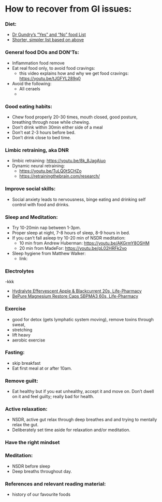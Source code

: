 # How to recover from GI issues:

### Diet:
- [Dr Gundry’s “Yes” and “No” food List](https://drgundry.com/dr-gundrys-print-friendly-yes-no-lists/)
- [Shorter, simpler list based on above]()

### General food DOs and DON'Ts:
- Inflammation food remove 
- Eat real food only, to avoid food cravings:
	- this video explains how and why we get food cravings: https://youtu.be/tJGFYL289q0
- Avoid the following:
	- All ceraels
	-  

### Good eating habits: 
- Chew food properly 20-30 times, mouth closed, good posture, breathing through nose while chewing. 
- Don’t drink within 30min either side of a meal 
- Don’t eat 2-3 hours before bed. 
- Don’t drink close to bed time. 


### Limbic retraining, aka DNR
- limbic retraining: https://youtu.be/8k_8JagAiuo
- Dynamic neural retraining:
	- https://youtu.be/TuLQ0tSCHZo
	- https://retrainingthebrain.com/research/


### Improve social skills:
- Social anxiety leads to nervousness, binge eating and drinking  self control with food and drinks. 


### Sleep and Meditation:
- Try 10-20min nap between 1-3pm. 
- Proper sleep at night, 7-8 hours of sleep, 8-9 hours in bed. 
- If you can't fall asleep try 10-20 min of NSDR meditation:
	- 10 min from Andrew Huberman: https://youtu.be/AKGrmY8OSHM
	- 20 min from MadeFor: https://youtu.be/pL02HRFk2vo 
- Sleep hygiene from Matthew Walker:
	- link: 
	

### Electrolytes
-kkk
- [Hydralyte Effervescent Apple & Blackcurrent 20s, Life-Pharmacy](https://www.lifepharmacy.co.nz/home/shop-by-category/weight--vitamins/vitamins--minerals/digestive-health/hydralyte-apple-blackcurrant-effervescent-tablets-20s/)
- [BePure Magnesium Restore Caps SBPMA3 60s, Life-Pharmacy](https://www.lifepharmacy.co.nz/home/shop-by-category/weight--vitamins/vitamins--minerals/muscle-pain--cramp/bepure-magnesium-restore-capsules-60s-3b847004/) 



###  Exercise
- good for detox (gets lymphatic system moving), remove toxins through sweat, 
- stretching
- lift heavy
- aerobic exercise


### Fasting:
- skip breakfast
- Eat first meal at or after 10am. 


### Remove guilt:
- Eat healthy but if you eat unhealthy, accept it and move on. Don’t dwell on it and feel guilty; really bad for health. 


### Active relaxation: 
- NSDR, active gut relax through deep breathes and and trying to mentally relax the gut. 
- Deliberately set time aside for relaxation and/or meditation.


### Have the right mindset 


### Meditation:
- NSDR before sleep 
- Deep breaths throughout day. 	

### References and relevant reading material:
- history of our favourite foods
